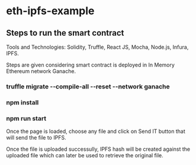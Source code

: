 # eth-ipfs-example

## Steps to run the smart contract ##

Tools and Technologies: Solidity, Truffle, React JS, Mocha, Node.js, Infura, IPFS.

Steps are given considering smart contract is deployed in In Memory Ethereum network Ganache.

### truffle migrate --compile-all --reset --network ganache ###

### npm install ###

### npm run start ###

Once the page is loaded, choose any file and click on Send IT button that will send the file to IPFS.

Once the file is uploaded successully, IPFS hash will be created against the uploaded file which can later be used to retrieve the original file.
